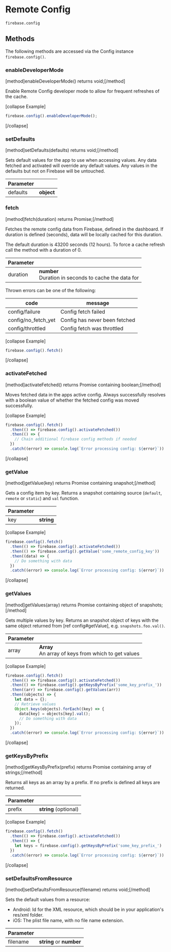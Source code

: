# Remote Config

```
firebase.config
```

## Methods

The following methods are accessed via the Config instance `firebase.config()`.

### enableDeveloperMode
[method]enableDeveloperMode() returns void;[/method]

Enable Remote Config developer mode to allow for frequent refreshes of the cache.

[collapse Example]
```js
firebase.config().enableDeveloperMode();
```
[/collapse]

### setDefaults
[method]setDefaults(defaults) returns void;[/method]

Sets default values for the app to use when accessing values. Any data fetched and activated will override any default values. Any values in the defaults but not on Firebase will be untouched.

| Parameter |         |
| --------- | ------- |
| defaults   | **object**  |

### fetch
[method]fetch(duration) returns Promise<void>;[/method]

Fetches the remote config data from Firebase, defined in the dashboard. If duration is defined (seconds), data will be locally cached for this duration.

The default duration is 43200 seconds (12 hours). To force a cache refresh call the method with a duration of 0.

| Parameter |         |
| --------- | ------- |
| duration   | **number** <br /> Duration in seconds to cache the data for |

Thrown errors can be one of the following:

| code | message        |
| --------- | ------- |
| config/failure   | Config fetch failed |
| config/no_fetch_yet   | Config has never been fetched |
| config/throttled   | Config fetch was throttled |

[collapse Example]
```js
firebase.config().fetch()
```
[/collapse]

### activateFetched
[method]activateFetched() returns Promise containing boolean;[/method]

Moves fetched data in the apps active config. Always successfully resolves with a boolean value of whether the fetched config was moved successfully.

[collapse Example]
```js
firebase.config().fetch()
  .then(() => firebase.config().activateFetched())
  .then(() => {
    // Chain additional firebase config methods if needed
  })
  .catch((error) => console.log(`Error processing config: ${error}`))
```
[/collapse]

### getValue
[method]getValue(key) returns Promise containing snapshot;[/method]

Gets a config item by key. Returns a snapshot containing source (`default`, `remote` or `static`) and `val` function.

| Parameter |         |
| --------- | ------- |
| key   | **string** |

[collapse Example]
```js
firebase.config().fetch()
  .then(() => firebase.config().activateFetched())
  .then(() => firebase.config().getValue('some_remote_config_key'))
  .then((data) => {
    // Do something with data
  })
  .catch((error) => console.log(`Error processing config: ${error}`))
```
[/collapse]

### getValues
[method]getValues(array) returns Promise containing object of snapshots;[/method]

Gets multiple values by key. Returns an snapshot object of keys with the same object returned from [ref config#getValue], e.g. `snapshots.foo.val()`.

| Parameter |         |
| --------- | ------- |
| array   | **Array<string>** <br /> An array of keys from which to get values |
  
[collapse Example]
```js
firebase.config().fetch()
  .then(() => firebase.config().activateFetched())
  .then(() => firebase.config().getKeysByPrefix('some_key_prefix_'))
  .then((arr) => firebase.config().getValues(arr))
  .then((objects) => {
    let data = {};
    // Retrieve values
    Object.keys(objects).forEach((key) => {
      data[key] = objects[key].val();
      // Do something with data
    });
  })
  .catch((error) => console.log(`Error processing config: ${error}`))
```
[/collapse]

### getKeysByPrefix
[method]getKeysByPrefix(prefix) returns Promise containing array of strings;[/method]

Returns all keys as an array by a prefix. If no prefix is defined all keys are returned.

| Parameter |         |
| --------- | ------- |
| prefix    | **string** (optional) |


[collapse Example]
```js
firebase.config().fetch()
  .then(() => firebase.config().activateFetched())
  .then(() => {
    let keys = firebase.config().getKeysByPrefix('some_key_prefix_')
  })
  .catch((error) => console.log(`Error processing config: ${error}`))
```
[/collapse]

### setDefaultsFromResource
[method]setDefaultsFromResource(filename) returns void;[/method]

Sets the default values from a resource:

- Android: Id for the XML resource, which should be in your application's res/xml folder.
- iOS: The plist file name, with no file name extension.

| Parameter |         |
| --------- | ------- |
| filename  | **string** or **number** |
